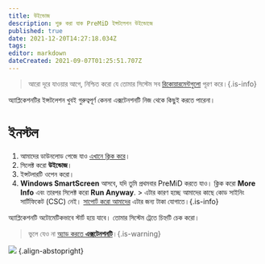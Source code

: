 ```yaml
---
title: উইন্ডোজ
description: শুরু করা যাক PreMiD ইন্সটলেশন উইন্ডোজে
published: true
date: 2021-12-20T14:27:18.034Z
tags:
editor: markdown
dateCreated: 2021-09-07T01:25:51.707Z
---
```


> আরো দূরে যাওয়ার আগে, নিশ্চিত করো যে তোমার সিস্টেম সব [রিকোয়ারমেন্টগুলো](/install/requirements) পূরণ করে।{.is-info}

অ্যাপ্লিকেশনটির ইন্সটলেশন খুবই গুরুত্বপূর্ণ কেননা এক্সটেনশনটি নিজ থেকে কিছুই করতে পারেনা।

# ইনস্টল
1. আমাদের ডাউনলোড পেজে যাও [এখানে ক্লিক করে](https://premid.app/downloads)।
2. সিলেক্ট করো **উইন্ডোজ**।
3. ইন্সটলারটি ওপেন করো।
4. **Windows SmartScreen** আসবে, যদি তুমি প্রথমবার PreMiD করতে যাও। ক্লিক করো **More Info** এবং তারপর সিলেক্ট করো **Run Anyway**. > এটার কারণ হচ্ছে আমাদের কাছে কোড সাইনিং সার্টিফিকেট (CSC) নেই। [সাপোর্ট করো আমাদের](https://www.patreon.com/Timeraa) এটার জন্য টাকা যোগাতে।{.is-info}

অ্যাপ্লিকেশনটি অটোমেটিকভাবে স্টার্ট হয়ে যাবে। তোমার সিস্টেম ট্রেতে চিহ্নটি চেক করো।

> ভুলে যেও না [অ্যাড করতে **এক্সটেনশনটি**](/install)।{.is-warning}

![](https://a.icons8.com/djxbtnYm/GBjHDS/svg.svg) {.align-abstopright}

